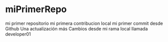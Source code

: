 # miPrimerRepo
mi primer repositorio
mi primera contribucion local
mi primer commit desde Github
Una actualización más
Cambios desde mi rama local llamada developer01